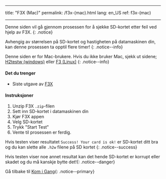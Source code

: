 * * *

title: "F3X (Mac)" permalink: /f3x-(mac).html lang: en_US ref: f3x-(mac)

* * *

Denne siden vil gå gjennom prosessen for å sjekke SD-kortet etter feil ved hjelp av F3X. {: .notice}

Avhengig av størrelsen på SD-kortet og hastigheten på datamaskinen din, kan denne prosessen ta opptil flere timer! {: .notice--info}

Denne siden er for Mac-brukere. Hvis du ikke bruker Mac, sjekk ut sidene; [H2testw (windows)](h2testw-(windows)) eller [F3 (Linux)](f3-(linux)) {: .notice--info}

#### Det du trenger

* Siste utgave av [F3X](https://github.com/insidegui/F3X/releases)

#### Instruksjoner

  1. Unzip F3X `.zip`-filen
  2. Sett inn SD-kortet i datamaskinen din
  3. Kjør F3X appen
  4. Velg SD-kortet
  5. Trykk "Start Test"
  6. Vente til prosessen er ferdig.

Hvis testen viser resultatet `Success! Your card is ok!` er SD-kortet ditt bra og du kan slette alle `.h2w` filene på SD kortet {: .notice--success}

Hvis testen viser noe annet resultat kan det hende SD-kortet er korrupt eller skadet og du må kanskje bytte det!{: .notice--danger}

Gå tilbake til [Kom i Gang](get-started){: .notice--primary}